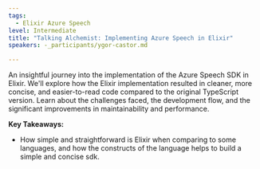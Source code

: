 ```yaml
---
tags:
  - Elixir Azure Speech
level: Intermediate
title: "Talking Alchemist: Implementing Azure Speech in Elixir"
speakers: -_participants/ygor-castor.md

---
```

An insightful journey into the implementation of the Azure Speech SDK in Elixir. We'll explore how the Elixir implementation resulted in cleaner, more concise, and easier-to-read code compared to the original TypeScript version. Learn about the challenges faced, the development flow, and the significant improvements in maintainability and performance.

**Key Takeaways:**
- How simple and straightforward is Elixir when comparing to some languages, and how the constructs of the language helps to build a simple and concise sdk.
